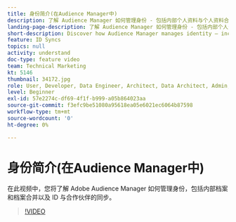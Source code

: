```yaml
---
title: 身份简介(在Audience Manager中)
description: 了解 Audience Manager 如何管理身份 - 包括内部个人资料与个人资料合并，以及与合作伙伴同步 ID。
landing-page-description: 了解 Audience Manager 如何管理身份 - 包括内部个人资料与个人资料合并，以及与合作伙伴同步 ID。
short-description: Discover how Audience Manager manages identity – including internal profiles and profile merging, plus ID syncing with partners.
feature: ID Syncs
topics: null
activity: understand
doc-type: feature video
team: Technical Marketing
kt: 5146
thumbnail: 34172.jpg
role: User, Developer, Data Engineer, Architect, Data Architect, Admin, Leader
level: Beginner
exl-id: 57e2274c-df69-4f1f-b999-a05b864023aa
source-git-commit: f3efc9be51080a95618ea05e6021ec6064b87598
workflow-type: tm+mt
source-wordcount: '0'
ht-degree: 0%

---
```


# 身份简介(在Audience Manager中)

在此视频中，您将了解 Adobe Audience Manager 如何管理身份，包括内部档案和档案合并以及 ID 与合作伙伴的同步。

>[!VIDEO](https://video.tv.adobe.com/v/34172/?quality=12)
